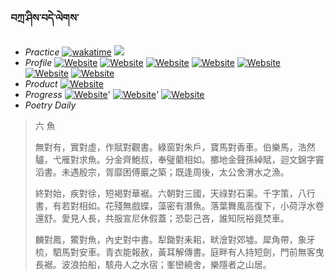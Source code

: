 ### བཀྲ་ཤིས་བདེ་ལེགས་ 
- _Practice_	[![wakatime](https://wakatime.com/badge/user/5043ee4a-e361-4607-9d47-d557f2005d05.svg)](https://wakatime.com/dashboard)	<a href="https://wakatime.com/@5043ee4a-e361-4607-9d47-d557f2005d05"><img src="https://wakatime.com/share/@IvanAXu/06501b1d-f434-4f2a-9524-dc2196223971.png" /></a> 
- _Profile_	[![Website](https://img.shields.io/website?label=&up_color=orange&up_message=Tianchi&url=https%3A%2F%2Fshields.io)](https://tianchi.aliyun.com/home/science/scienceDetail?userId=1095279182618)	[![Website](https://img.shields.io/website?label=&up_color=violet&up_message=AIstudio&url=https%3A%2F%2Fshields.io)](https://aistudio.baidu.com/aistudio/personalcenter/thirdview/979775)	[![Website](https://img.shields.io/website?label=&up_color=blue&up_message=Kaggle&url=https%3A%2F%2Fshields.io)](https://www.kaggle.com/ivanxu/)	[![Website](https://img.shields.io/website?label=&up_color=gay&up_message=Yuque&url=https%3A%2F%2Fshields.io)](https://www.yuque.com/ivanaxu)	[![Website](https://img.shields.io/website?label=&up_color=brown&up_message=Leetcode&url=https%3A%2F%2Fshields.io)](https://leetcode.cn/u/ivanaxu)	[![Website](https://img.shields.io/website?label=&up_color=red&up_message=Gitee&url=https%3A%2F%2Fshields.io)](https://gitee.com/IvanaXu)	[![Website](https://img.shields.io/website?label=&up_color=yellow&up_message=Monkeytype&url=https%3A%2F%2Fshields.io)](https://monkeytype.com/profile/IvanaXu) 
- _Product_	[![Website](https://img.shields.io/website?label=alpha&up_color=blue&up_message=EDA&url=https%3A%2F%2Fshields.io)](http://eda.tangjt.cn/) 
- _Progress_	[![Website](https://img.shields.io/website?label=&up_color=black&up_message=APTOS2021&url=https%3A%2F%2Fshields.io)](https://github.com/IvanaXu/APTOS2021/)'	[![Website](https://img.shields.io/website?label=&up_color=black&up_message=EDA&url=https%3A%2F%2Fshields.io)](https://github.com/IvanaXu/EDA/)'	[![Website](https://img.shields.io/website?label=&up_color=black&up_message=AICAS2024&url=https%3A%2F%2Fshields.io)](https://github.com/IvanaXu/AICAS2024/) 
- _Poetry Daily_ 


> 六 魚
> 
> 無對有，實對虛，作賦對觀書。綠窗對朱戶，寶馬對香車。伯樂馬，浩然驢，弋雁對求魚。分金齊鮑叔，奉璧藺相如。擲地金聲孫綽賦，迴文錦字竇滔書。未遇殷宗，胥靡困傅巖之築；既逢周後，太公舍渭水之漁。
> 
> 終對始，疾對徐，短褐對華裾。六朝對三國，天祿對石渠。千字策，八行書，有若對相如。花殘無戲蝶，藻密有潛魚。落葉舞風高復下，小荷浮水卷還舒。愛見人長，共服宣尼休假蓋；恐彰己吝，誰知阮裕竟焚車。
> 
> 麟對鳳，鱉對魚，內史對中書。犁鋤對耒耜，畎澮對郊墟。犀角帶，象牙梳，駟馬對安車。青衣能報赦，黃耳解傳書。庭畔有人持短劍，門前無客曳長裾。波浪拍船，駭舟人之水宿；峯巒繞舍，樂隱者之山居。
>
